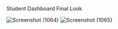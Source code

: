 
Student Dashboard Final Look

![Screenshot (1064)](https://github.com/user-attachments/assets/e5ec38ab-790f-4f9a-b0f2-45fb54a2dca2)
![Screenshot (1065)](https://github.com/user-attachments/assets/fe4b434e-a291-4dd3-9138-92b55998f3c3)
